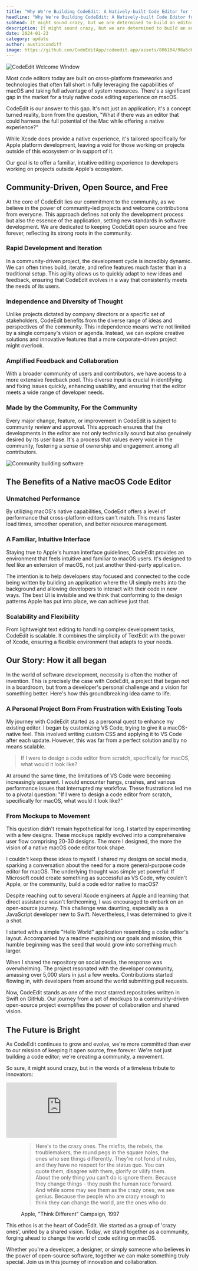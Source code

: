 ```yaml
---
title: "Why We're Building CodeEdit: A Natively-built Code Editor for the Mac"
headline: "Why We're Building CodeEdit: A Natively-built Code Editor for the Mac"
subhead: It might sound crazy, but we are determined to build an editor native to macOS written in Swift, by the community, for the community. Completely open source and free forever.
description: It might sound crazy, but we are determined to build an editor native to macOS written in Swift, by the community, for the community. Completely open source and free forever.
date: 2024-01-23
category: update
author: austincondiff
image: https://github.com/CodeEditApp/codeedit.app/assets/806104/98a5d642-95b7-4b54-82ce-627099dcaca9
---
```


<img class="full-width ratio-21-9" alt="CodeEdit Welcome Window" src="https://github.com/CodeEditApp/codeedit.app/assets/806104/98a5d642-95b7-4b54-82ce-627099dcaca9">

Most code editors today are built on cross-platform frameworks and technologies that often fall short in fully leveraging the capabilities of macOS and taking full advantage of system resources. There's a significant gap in the market for a truly native code editing experience on macOS.

CodeEdit is our answer to this gap. It's not just an application; it's a concept turned reality, born from the question, "What if there was an editor that could harness the full potential of the Mac while offering a native experience?" 

While Xcode does provide a native experience, it's tailored specifically for Apple platform development, leaving a void for those working on projects outside of this ecosystem or in support of it.

Our goal is to offer a familiar, intuitive editing experience to developers working on projects outside Apple's ecosystem.

## Community-Driven, Open Source, and Free

At the core of CodeEdit lies our commitment to the community, as we believe in the power of community-led projects and welcome contributions from everyone. This approach defines not only the development process but also the essence of the application, setting new standards in software development. We are dedicated to keeping CodeEdit open source and free forever, reflecting its strong roots in the community.

### Rapid Development and Iteration

In a community-driven project, the development cycle is incredibly dynamic. We can often times build, iterate, and refine features much faster than in a traditional setup. This agility allows us to quickly adapt to new ideas and feedback, ensuring that CodeEdit evolves in a way that consistently meets the needs of its users.

### Independence and Diversity of Thought

Unlike projects dictated by company directors or a specific set of stakeholders, CodeEdit benefits from the diverse range of ideas and perspectives of the community. This independence means we're not limited by a single company's vision or agenda. Instead, we can explore creative solutions and innovative features that a more corporate-driven project might overlook.

### Amplified Feedback and Collaboration

With a broader community of users and contributors, we have access to a more extensive feedback pool. This diverse input is crucial in identifying and fixing issues quickly, enhancing usability, and ensuring that the editor meets a wide range of developer needs.

### Made by the Community, For the Community

Every major change, feature, or improvement in CodeEdit is subject to community review and approval. This approach ensures that the developments in the editor are not only technically sound but also genuinely desired by its user base. It's a process that values every voice in the community, fostering a sense of ownership and engagement among all contributors.

<img src="https://github.com/CodeEditApp/codeedit.app/assets/806104/31579fc0-11ce-4568-b9cb-84ab89086824" alt="Community building software" />

## The Benefits of a Native macOS Code Editor

### Unmatched Performance

By utilizing macOS's native capabilities, CodeEdit offers a level of performance that cross-platform editors can't match. This means faster load times, smoother operation, and better resource management.

### A Familiar, Intuitive Interface

Staying true to Apple's human interface guidelines, CodeEdit provides an environment that feels intuitive and familiar to macOS users. It's designed to feel like an extension of macOS, not just another third-party application.

The intention is to help developers stay focused and connected to the code being written by building an application where the UI simply melts into the background and allowing developers to interact with their code in new ways. The best UI is invisible and we think that conforming to the design patterns Apple has put into place, we can achieve just that.

### Scalability and Flexibility

From lightweight text editing to handling complex development tasks, CodeEdit is scalable. It combines the simplicity of TextEdit with the power of Xcode, ensuring a flexible environment that adapts to your needs.

## Our Story: How it all began

In the world of software development, necessity is often the mother of invention. This is precisely the case with CodeEdit, a project that began not in a boardroom, but from a developer's personal challenge and a vision for something better. Here's how this groundbreaking idea came to life.

### A Personal Project Born From Frustration with Existing Tools

My journey with CodeEdit started as a personal quest to enhance my existing editor. I began by customizing VS Code, trying to give it a macOS-native feel. This involved writing custom CSS and applying it to VS Code after each update. However, this was far from a perfect solution and by no means scalable.

<blockquote class="wide">If I were to design a code editor from scratch, specifically for macOS, what would it look like?</blockquote>

At around the same time, the limitations of VS Code were becoming increasingly apparent. I would encounter hangs, crashes, and various performance issues that interrupted my workflow. These frustrations led me to a pivotal question: "If I were to design a code editor from scratch, specifically for macOS, what would it look like?"

### From Mockups to Movement

This question didn't remain hypothetical for long. I started by experimenting with a few designs. These mockups rapidly evolved into a comprehensive user flow comprising 20-30 designs. The more I designed, the more the vision of a native macOS code editor took shape.

I couldn't keep these ideas to myself. I shared my designs on social media, sparking a conversation about the need for a more general-purpose code editor for macOS. The underlying thought was simple yet powerful: If Microsoft could create something as successful as VS Code, why couldn't Apple, or the community, build a code editor native to macOS?

Despite reaching out to several Xcode engineers at Apple and learning that direct assistance wasn't forthcoming, I was encouraged to embark on an open-source journey. This challenge was daunting, especially as a JavaScript developer new to Swift. Nevertheless, I was determined to give it a shot.

I started with a simple "Hello World" application resembling a code editor's layout. Accompanied by a readme explaining our goals and mission, this humble beginning was the seed that would grow into something much larger.

When I shared the repository on social media, the response was overwhelming. The project resonated with the developer community, amassing over 5,000 stars in just a few weeks. Contributions started flowing in, with developers from around the world submitting pull requests.

Now, CodeEdit stands as one of the most starred repositories written in Swift on GitHub. Our journey from a set of mockups to a community-driven open-source project exemplifies the power of collaboration and shared vision.

## The Future is Bright

As CodeEdit continues to grow and evolve, we're more committed than ever to our mission of keeping it open source, free forever. We're not just building a code editor; we're creating a community, a movement. 

So sure, it might sound crazy, but in the words of a timeless tribute to innovators:

<iframe src="https://www.youtube.com/embed/-z4NS2zdrZc?si=dmuZOngDHI9-EvWR" title="YouTube video player" frameborder="0" allow="accelerometer; autoplay; clipboard-write; encrypted-media; gyroscope; picture-in-picture; web-share" allowfullscreen></iframe>

<figure>
  <blockquote>
    Here's to the crazy ones. The misfits, the rebels, the troublemakers, the round pegs in the square holes, the ones who see things differently. They're not fond of rules, and they have no respect for the status quo. You can quote them, disagree with them, glorify or vilify them. About the only thing you can't do is ignore them. Because they change things - they push the human race forward. And while some may see them as the crazy ones, we see genius. Because the people who are crazy enough to think they can change the world, are the ones who do.
  </blockquote>
  <figcaption>
    Apple, "Think Different" Campaign, 1997
  </figcaption>
</figure>

This ethos is at the heart of CodeEdit. We started as a group of 'crazy ones', united by a shared vision. Today, we stand together as a community, forging ahead to change the world of code editing on macOS.

Whether you're a developer, a designer, or simply someone who believes in the power of open-source software, together we can make something truly special. Join us in this journey of innovation and collaboration.
